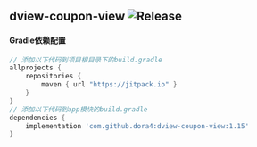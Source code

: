 dview-coupon-view
![Release](https://jitpack.io/v/dora4/dview-coupon-view.svg)
--------------------------------

#### Gradle依赖配置

```groovy
// 添加以下代码到项目根目录下的build.gradle
allprojects {
    repositories {
        maven { url "https://jitpack.io" }
    }
}
// 添加以下代码到app模块的build.gradle
dependencies {
    implementation 'com.github.dora4:dview-coupon-view:1.15'
}
```
